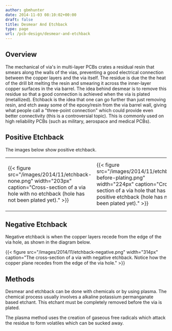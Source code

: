 ```yaml
---
author: gbmhunter
date: 2014-11-03 08:10:02+00:00
draft: false
title: Desmear And Etchback
type: page
url: /pcb-design/desmear-and-etchback
---
```


## Overview

The mechanical of via's in multi-layer PCBs crates a residual resin that smears along the walls of the vias, preventing a good electrical connection between the copper layers and the via itself. The residue is due the the heat of the drill bit melting the resin and smearing it across the inner-layer copper surfaces in the via barrel. The idea behind desmear is to remove this residue so that a good connection is achieved when the via is plated (metallized). Etchback is the idea that one can go further than just removing resin, and etch away some of the epoxy/resin from the via barrel wall, giving what people call a "three-point connection" which could provide even better connectivity (this is a controversial topic). This is commonly used on high reliability PCBs (such as military, aerospace and medical PCBs).

## Positive Etchback

The images below show positive etchback.

<table><tbody ><tr >
<td >{{< figure src="/images/2014/11/etchback-none.png" width="203px" caption="Cross-section of a via hole with no etchback (hole has not been plated yet)."  >}}
</td>
<td >{{< figure src="/images/2014/11/etchback-before-plating.png" width="224px" caption="Cross-section of a via hole that has positive etchback (hole has not been plated yet)."  >}}
</td>
<td >{{< figure src="/images/2014/11/etchback-after-plating.png" width="204px" caption="Cross-section of a via which has been plated after positive etchback was done, notice the 'three-point connection'."  >}}
</td></tr></tbody></table>

## Negative Etchback

Negative etchback is when the copper layers recede from the edge of the via hole, as shown in the diagram below.

{{< figure src="/images/2014/11/etchback-negative.png" width="314px" caption="The cross-section of a via with negative etchback. Notice how the copper plane recedes from the edge of the via hole."  >}}

## Methods

Desmear and etchback can be done with chemicals or by using plasma. The chemical process usually involves a alkaline potassium permanganate based etchant. This etchant must be completely removed before the via is plated.

The plasma method uses the creation of gaseous free radicals which attack the residue to form volatiles which can be sucked away.
